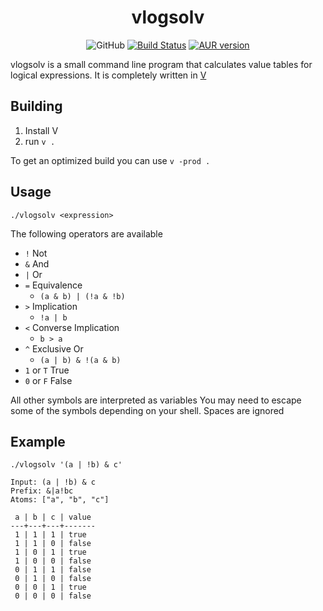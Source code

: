 # <div align=center>vlogsolv</div>

<p align=center>
	<img alt="GitHub" src="https://img.shields.io/github/license/nzbr/vlogsolv">
	<a href="https://actions-badge.atrox.dev/nzbr/vlogsolv/goto"><img alt="Build Status" src="https://img.shields.io/endpoint.svg?url=https%3A%2F%2Factions-badge.atrox.dev%2Fnzbr%2Fvlogsolv%2Fbadge&style=flat" /></a>
	<a href="https://aur.archlinux.org/packages/vlogsolv/"><img alt="AUR version" src="https://img.shields.io/aur/version/vlogsolv"></a>
</p>

vlogsolv is a small command line program that calculates value tables for logical expressions.
It is completely written in [V](https://github.com/vlang/v)

## Building

1. Install V
2. run `v .`

To get an optimized build you can use `v -prod .`

## Usage

`./vlogsolv <expression>`

The following operators are available

- `!` Not
- `&` And
- `|` Or
- `=` Equivalence
  - `(a & b) | (!a & !b)`
- `>` Implication
  - `!a | b`
- `<` Converse Implication
  - `b > a`
- `^` Exclusive Or
  - `(a | b) & !(a & b)`
- `1` or `T` True
- `0` or `F` False

All other symbols are interpreted as variables
You may need to escape some of the symbols depending on your shell. Spaces are ignored

## Example

`./vlogsolv '(a | !b) & c'`

<!-- TODO: update example with condense enabled once the result is sorted properly -->

```none
Input: (a | !b) & c
Prefix: &|a!bc
Atoms: ["a", "b", "c"]

 a | b | c | value
---+---+---+-------
 1 | 1 | 1 | true
 1 | 1 | 0 | false
 1 | 0 | 1 | true
 1 | 0 | 0 | false
 0 | 1 | 1 | false
 0 | 1 | 0 | false
 0 | 0 | 1 | true
 0 | 0 | 0 | false
```
